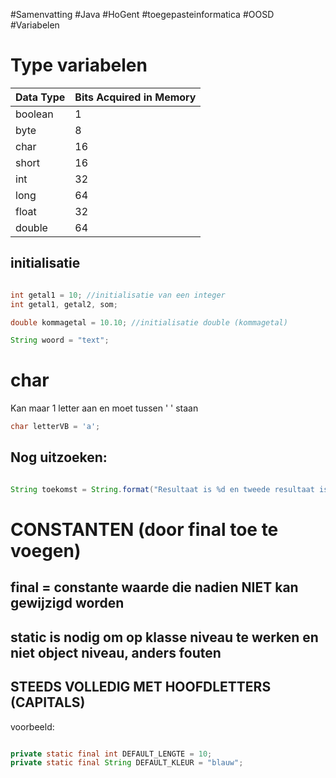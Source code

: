 #Samenvatting #Java #HoGent #toegepasteinformatica #OOSD #Variabelen

# Type variabelen

|Data Type|Bits Acquired in Memory|
|---|---|
|boolean|1|
|byte|8|
|char|16|
|short|16|
|int|32|
|long|64|
|float|32|
|double|64|

## initialisatie

```java

int getal1 = 10; //initialisatie van een integer
int getal1, getal2, som;

double kommagetal = 10.10; //initialisatie double (kommagetal)

String woord = "text";

```

# char

Kan maar 1 letter aan en moet tussen ' ' staan

```java
char letterVB = 'a'; 
```

## Nog uitzoeken:

```java

String toekomst = String.format("Resultaat is %d en tweede resultaat is %d%n", getal1 , getal2);

```

# CONSTANTEN (door final toe te voegen)

## **final** = constante waarde die nadien NIET kan gewijzigd worden

## **static** is nodig om op klasse niveau te werken en niet object niveau, anders fouten

## STEEDS VOLLEDIG MET HOOFDLETTERS (CAPITALS)

voorbeeld:
```java

private static final int DEFAULT_LENGTE = 10;
private static final String DEFAULT_KLEUR = "blauw";

```
